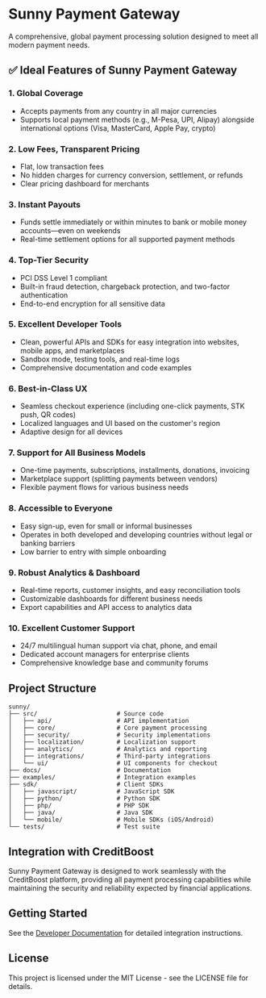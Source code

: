 # Sunny Payment Gateway

A comprehensive, global payment processing solution designed to meet all modern payment needs.

## ✅ Ideal Features of Sunny Payment Gateway

### 1. Global Coverage
- Accepts payments from any country in all major currencies
- Supports local payment methods (e.g., M-Pesa, UPI, Alipay) alongside international options (Visa, MasterCard, Apple Pay, crypto)

### 2. Low Fees, Transparent Pricing
- Flat, low transaction fees
- No hidden charges for currency conversion, settlement, or refunds
- Clear pricing dashboard for merchants

### 3. Instant Payouts
- Funds settle immediately or within minutes to bank or mobile money accounts—even on weekends
- Real-time settlement options for all supported payment methods

### 4. Top-Tier Security
- PCI DSS Level 1 compliant
- Built-in fraud detection, chargeback protection, and two-factor authentication
- End-to-end encryption for all sensitive data

### 5. Excellent Developer Tools
- Clean, powerful APIs and SDKs for easy integration into websites, mobile apps, and marketplaces
- Sandbox mode, testing tools, and real-time logs
- Comprehensive documentation and code examples

### 6. Best-in-Class UX
- Seamless checkout experience (including one-click payments, STK push, QR codes)
- Localized languages and UI based on the customer's region
- Adaptive design for all devices

### 7. Support for All Business Models
- One-time payments, subscriptions, installments, donations, invoicing
- Marketplace support (splitting payments between vendors)
- Flexible payment flows for various business needs

### 8. Accessible to Everyone
- Easy sign-up, even for small or informal businesses
- Operates in both developed and developing countries without legal or banking barriers
- Low barrier to entry with simple onboarding

### 9. Robust Analytics & Dashboard
- Real-time reports, customer insights, and easy reconciliation tools
- Customizable dashboards for different business needs
- Export capabilities and API access to analytics data

### 10. Excellent Customer Support
- 24/7 multilingual human support via chat, phone, and email
- Dedicated account managers for enterprise clients
- Comprehensive knowledge base and community forums

## Project Structure

```
sunny/
├── src/                      # Source code
│   ├── api/                  # API implementation
│   ├── core/                 # Core payment processing
│   ├── security/             # Security implementations
│   ├── localization/         # Localization support
│   ├── analytics/            # Analytics and reporting
│   ├── integrations/         # Third-party integrations
│   └── ui/                   # UI components for checkout
├── docs/                     # Documentation
├── examples/                 # Integration examples
├── sdk/                      # Client SDKs
│   ├── javascript/           # JavaScript SDK
│   ├── python/               # Python SDK
│   ├── php/                  # PHP SDK
│   ├── java/                 # Java SDK
│   └── mobile/               # Mobile SDKs (iOS/Android)
└── tests/                    # Test suite
```

## Integration with CreditBoost

Sunny Payment Gateway is designed to work seamlessly with the CreditBoost platform, providing all payment processing capabilities while maintaining the security and reliability expected by financial applications.

## Getting Started

See the [Developer Documentation](./docs/getting-started.md) for detailed integration instructions.

## License

This project is licensed under the MIT License - see the LICENSE file for details.